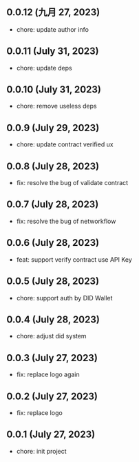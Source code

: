 ## 0.0.12 (九月 27, 2023)

- chore: update author info

## 0.0.11 (July 31, 2023)

- chore: update deps

## 0.0.10 (July 31, 2023)

- chore: remove useless deps

## 0.0.9 (July 29, 2023)

- chore: update contract verified ux

## 0.0.8 (July 28, 2023)

- fix: resolve the bug of validate contract

## 0.0.7 (July 28, 2023)

- fix: resolve the bug of networkflow

## 0.0.6 (July 28, 2023)

- feat: support verify contract use API Key

## 0.0.5 (July 28, 2023)

- chore: support auth by DID Wallet

## 0.0.4 (July 28, 2023)

- chore: adjust did system

## 0.0.3 (July 27, 2023)

- fix: replace logo again

## 0.0.2 (July 27, 2023)

- fix: replace logo 

## 0.0.1 (July 27, 2023)

- chore: init project